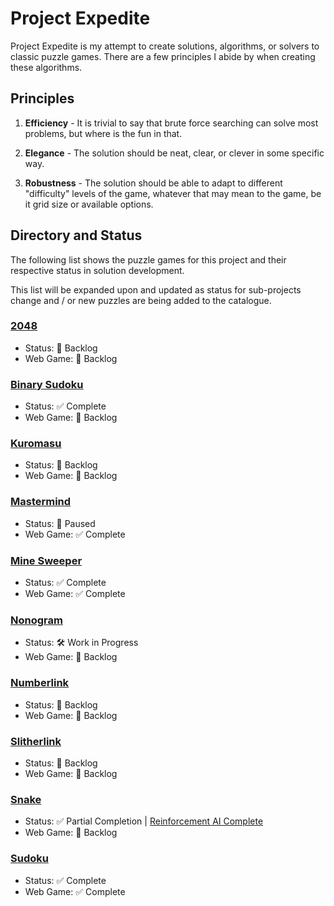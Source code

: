 # Project Expedite

Project Expedite is my attempt to create solutions, algorithms, or solvers to classic puzzle games. There are a few principles I abide by when creating these algorithms.

## Principles

1. **Efficiency** - It is trivial to say that brute force searching can solve most problems, but where is the fun in that.

2. **Elegance** - The solution should be neat, clear, or clever in some specific way.

3. **Robustness** - The solution should be able to adapt to different "difficulty" levels of the game, whatever that may mean to the game, be it grid size or available options.

## Directory and Status

The following list shows the puzzle games for this project and their respective status in solution development.

This list will be expanded upon and updated as status for sub-projects change and / or new puzzles are being added to the catalogue.

### <a href="docs/2048.md/">2048</a>

-   Status: 📒 Backlog
-   Web Game: 📒 Backlog

### <a href="docs/BinarySudoku.md/">Binary Sudoku</a>

-   Status: ✅ Complete
-   Web Game: 📒 Backlog

### <a href="docs/Kuromasu.md/">Kuromasu</a>

-   Status: 📒 Backlog
-   Web Game: 📒 Backlog

### <a href="docs/Mastermind.md/">Mastermind</a>

-   Status: 🛑 Paused
-   Web Game: ✅ Complete

### <a href="docs/MineSweeper.md/">Mine Sweeper</a>

-   Status: ✅ Complete
-   Web Game: ✅ Complete

### <a href="docs/Nonogram.md/">Nonogram</a>

-   Status: 🛠️ Work in Progress
-   Web Game: 📒 Backlog

### <a href="docs/Numberlink.md/">Numberlink</a>

-   Status: 📒 Backlog
-   Web Game: 📒 Backlog

### <a href="docs/Slitherlink.md/">Slitherlink</a>

-   Status: 📒 Backlog
-   Web Game: 📒 Backlog

### <a href="docs/Snake.md/">Snake</a>

-   Status: ✅ Partial Completion | <a href="https://github.com/lochungtin/snakeAI">Reinforcement AI Complete</a>
-   Web Game: 📒 Backlog

### <a href="docs/Sudoku.md/">Sudoku</a>

-   Status: ✅ Complete
-   Web Game: ✅ Complete

